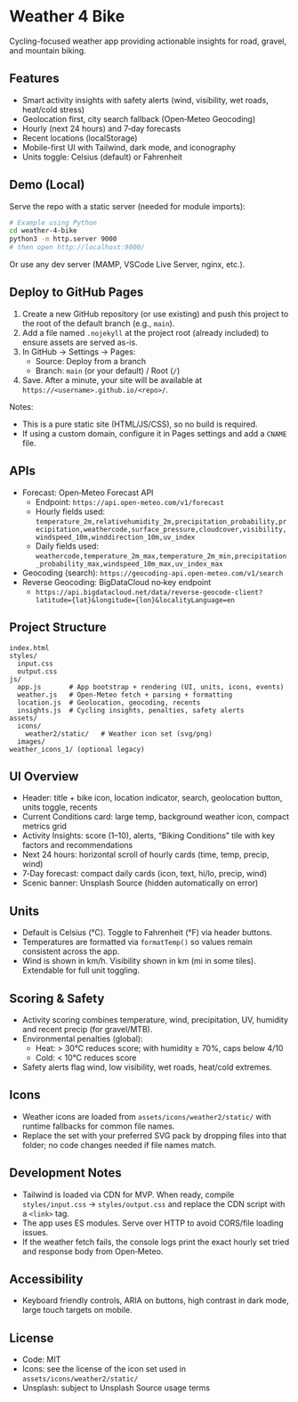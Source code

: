 # Weather 4 Bike

Cycling-focused weather app providing actionable insights for road, gravel, and mountain biking.

## Features

- Smart activity insights with safety alerts (wind, visibility, wet roads, heat/cold stress)
- Geolocation first, city search fallback (Open‑Meteo Geocoding)
- Hourly (next 24 hours) and 7‑day forecasts
- Recent locations (localStorage)
- Mobile-first UI with Tailwind, dark mode, and iconography
- Units toggle: Celsius (default) or Fahrenheit

## Demo (Local)

Serve the repo with a static server (needed for module imports):

```bash
# Example using Python
cd weather-4-bike
python3 -m http.server 9000
# then open http://localhost:9000/
```

Or use any dev server (MAMP, VSCode Live Server, nginx, etc.).

## Deploy to GitHub Pages

1. Create a new GitHub repository (or use existing) and push this project to the root of the default branch (e.g., `main`).
2. Add a file named `.nojekyll` at the project root (already included) to ensure assets are served as-is.
3. In GitHub → Settings → Pages:
   - Source: Deploy from a branch
   - Branch: `main` (or your default) / Root (`/`)
4. Save. After a minute, your site will be available at `https://<username>.github.io/<repo>/`.

Notes:
- This is a pure static site (HTML/JS/CSS), so no build is required.
- If using a custom domain, configure it in Pages settings and add a `CNAME` file.

## APIs

- Forecast: Open‑Meteo Forecast API
  - Endpoint: `https://api.open-meteo.com/v1/forecast`
  - Hourly fields used: `temperature_2m,relativehumidity_2m,precipitation_probability,precipitation,weathercode,surface_pressure,cloudcover,visibility,windspeed_10m,winddirection_10m,uv_index`
  - Daily fields used: `weathercode,temperature_2m_max,temperature_2m_min,precipitation_probability_max,windspeed_10m_max,uv_index_max`
- Geocoding (search): `https://geocoding-api.open-meteo.com/v1/search`
- Reverse Geocoding: BigDataCloud no‑key endpoint
  - `https://api.bigdatacloud.net/data/reverse-geocode-client?latitude={lat}&longitude={lon}&localityLanguage=en`

## Project Structure

```
index.html
styles/
  input.css
  output.css
js/
  app.js       # App bootstrap + rendering (UI, units, icons, events)
  weather.js   # Open‑Meteo fetch + parsing + formatting
  location.js  # Geolocation, geocoding, recents
  insights.js  # Cycling insights, penalties, safety alerts
assets/
  icons/
    weather2/static/   # Weather icon set (svg/png)
  images/
weather_icons_1/ (optional legacy)
```

## UI Overview

- Header: title + bike icon, location indicator, search, geolocation button, units toggle, recents
- Current Conditions card: large temp, background weather icon, compact metrics grid
- Activity Insights: score (1–10), alerts, “Biking Conditions” tile with key factors and recommendations
- Next 24 hours: horizontal scroll of hourly cards (time, temp, precip, wind)
- 7‑Day forecast: compact daily cards (icon, text, hi/lo, precip, wind)
- Scenic banner: Unsplash Source (hidden automatically on error)

## Units

- Default is Celsius (°C). Toggle to Fahrenheit (°F) via header buttons.
- Temperatures are formatted via `formatTemp()` so values remain consistent across the app.
- Wind is shown in km/h. Visibility shown in km (mi in some tiles). Extendable for full unit toggling.

## Scoring & Safety

- Activity scoring combines temperature, wind, precipitation, UV, humidity and recent precip (for gravel/MTB).
- Environmental penalties (global):
  - Heat: > 30°C reduces score; with humidity ≥ 70%, caps below 4/10
  - Cold: < 10°C reduces score
- Safety alerts flag wind, low visibility, wet roads, heat/cold extremes.

## Icons

- Weather icons are loaded from `assets/icons/weather2/static/` with runtime fallbacks for common file names.
- Replace the set with your preferred SVG pack by dropping files into that folder; no code changes needed if file names match.

## Development Notes

- Tailwind is loaded via CDN for MVP. When ready, compile `styles/input.css` → `styles/output.css` and replace the CDN script with a `<link>` tag.
- The app uses ES modules. Serve over HTTP to avoid CORS/file loading issues.
- If the weather fetch fails, the console logs print the exact hourly set tried and response body from Open‑Meteo.

## Accessibility

- Keyboard friendly controls, ARIA on buttons, high contrast in dark mode, large touch targets on mobile.

## License

- Code: MIT
- Icons: see the license of the icon set used in `assets/icons/weather2/static/`
- Unsplash: subject to Unsplash Source usage terms
